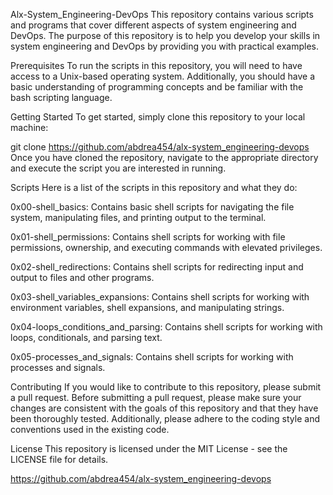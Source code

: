 Alx-System_Engineering-DevOps
This repository contains various scripts and programs that cover different aspects of system engineering and DevOps. The purpose of this repository is to help you develop your skills in system engineering and DevOps by providing you with practical examples.

Prerequisites
To run the scripts in this repository, you will need to have access to a Unix-based operating system. Additionally, you should have a basic understanding of programming concepts and be familiar with the bash scripting language.

Getting Started
To get started, simply clone this repository to your local machine:

git clone https://github.com/abdrea454/alx-system_engineering-devops
Once you have cloned the repository, navigate to the appropriate directory and execute the script you are interested in running.

Scripts
Here is a list of the scripts in this repository and what they do:

0x00-shell_basics: Contains basic shell scripts for navigating the file system, manipulating files, and printing output to the terminal.

0x01-shell_permissions: Contains shell scripts for working with file permissions, ownership, and executing commands with elevated privileges.

0x02-shell_redirections: Contains shell scripts for redirecting input and output to files and other programs.

0x03-shell_variables_expansions: Contains shell scripts for working with environment variables, shell expansions, and manipulating strings.

0x04-loops_conditions_and_parsing: Contains shell scripts for working with loops, conditionals, and parsing text.

0x05-processes_and_signals: Contains shell scripts for working with processes and signals.

Contributing
If you would like to contribute to this repository, please submit a pull request. Before submitting a pull request, please make sure your changes are consistent with the goals of this repository and that they have been thoroughly tested. Additionally, please adhere to the coding style and conventions used in the existing code.

License
This repository is licensed under the MIT License - see the LICENSE file for details.

https://github.com/abdrea454/alx-system_engineering-devops
